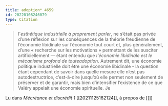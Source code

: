 ```yaml
---
title: adoption* 4659
id: 20220108246079
type: Citation
---
```


> l'*esthétique industrielle à proprement parler*, ne s’était pas privée d’une réflexion sur les conséquences de la théorie freudienne de l’économie libidinale sur l’économie tout court et, plus généralement, d’une « recherche sur les motivations » permettant de les susciter artificiellement — étant entendu que *l'économie libidinale est le mécanisme profond de touteadoption*. Autrement dit, une économie politique industrielle doit être une économie libidinale - la question étant cependant de savoir dans quelle mesure elle n’est pas autodestructrice, c’est-à-dire jusqu’où elle permet non seulement de préserver et de garantir, mais bien d’intensifier l’existence de ce que Valéry appelait une économie spirituelle. Je

Lu dans *Mécréance et discrédit 1* [[20211125162124]], à propos de [[]]